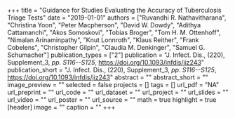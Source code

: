 +++
title = "Guidance for Studies Evaluating the Accuracy of Tuberculosis Triage Tests"
date = "2019-01-01"
authors = ["Ruvandhi R. Nathavitharana", "Christina Yoon", "Peter Macpherson", "David W. Dowdy", "Adithya Cattamanchi", "Akos Somoskovi", "Tobias Broger", "Tom H. M. Ottenhoff", "Nimalan Arinaminpathy", "Knut Lonnroth", "Klaus Reither", "Frank Cobelens", "Christopher Gilpin", "Claudia M. Denkinger", "Samuel G. Schumacher"]
publication_types = ["2"]
publication = "J. Infect. Dis., (220), Supplement_3, _pp. S116--S125_, https://doi.org/10.1093/infdis/jiz243"
publication_short = "J. Infect. Dis., (220), Supplement_3, _pp. S116--S125_, https://doi.org/10.1093/infdis/jiz243"
abstract = ""
abstract_short = ""
image_preview = ""
selected = false
projects = []
tags = []
url_pdf = "NA"
url_preprint = ""
url_code = ""
url_dataset = ""
url_project = ""
url_slides = ""
url_video = ""
url_poster = ""
url_source = ""
math = true
highlight = true
[header]
image = ""
caption = ""
+++

